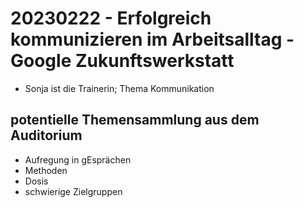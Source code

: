 # 20230222 - Erfolgreich kommunizieren im Arbeitsalltag - Google Zukunftswerkstatt
* Sonja ist die Trainerin; Thema Kommunikation

## potentielle Themensammlung aus dem Auditorium
* Aufregung in gEsprächen
* Methoden
* Dosis
* schwierige Zielgruppen
